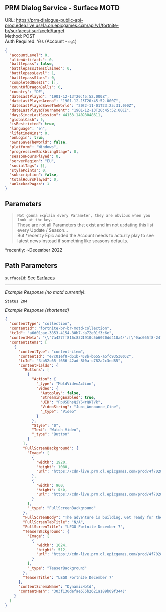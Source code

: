 ## PRM Dialog Service - Surface MOTD

URL: https://prm-dialogue-public-api-prod.edea.live.use1a.on.epicgames.com/api/v1/fortnite-br/surfaces/:surfaceId/target \
Method: POST \
Auth Required: Yes (Account - `eg1`)

```json
{
  "accountLevel": 0,
  "alienArtifacts": 0,
  "battlepass": false,
  "battlepassItemsClaimed": 0,
  "battlepassLevel": 1,
  "battlepassStars": 0,
  "completedQuests": [],
  "countOfDragonBalls": 0,
  "country": "DE",
  "dateLastPlayed": "1901-12-13T20:45:52.000Z",
  "dateLastPlayedArena": "1901-12-13T20:45:52.000Z",
  "dateLastPlayedSaveTheWorld": "2022-11-01T23:25:31.000Z",
  "dateLastPlayedTournament": "1901-12-13T20:45:52.000Z",
  "daysSinceLastSession": 44153.14098048611,
  "globalCash": 0,
  "isRestricted": true,
  "language": "en",
  "lifetimeWins": 0,
  "onLogin": true,
  "ownsSaveTheWorld": false,
  "platform": "Windows",
  "progressiveBackblingStage": 0,
  "seasonHoursPlayed": 0,
  "serverRegion": "EU",
  "socialTags": [],
  "stylePoints": 0,
  "subscription": false,
  "totalHoursPlayed": 0,
  "unlockedPages": 1
}
```

## Parameters

> `Not gonna explain every Parameter, they are obvious when you look at the key.` <br/>
> Those are not all Parameters that exist and im not updating this list every Update / Season... <br/>
> But \*recently Epic added the Account needs to actually play to see latest news instead if something like seasons defaults.

\*recently: ~December 2022

## Path Parameters

`surfaceId`: See [Surfaces](./README.md#surfaces)

---

_Example Response (no motd currently)_:

`Status 204`

_Example Response (shortened)_

```json
{
  "contentType": "collection",
  "contentId": "fortnite-br-br-motd-collection",
  "tcId": "a6d01bae-3853-4154-80b7-da72e01f3c6e",
  "contentMeta": "{\"7a427ff816c8321910c5b6020dd410a4\":[\"0ac665f8-24f4-4ddf-85a4-8557293aba53\"],\"303f130defae555b2621a189b09f3441\":[\"e7c01ef8-d51b-438b-b655-a5fc93530662\"],\"5532ab90cff25c1f66ca1f605cb97d11\":[\"f78c8632-0b86-4698-b204-1bac475c2c6e\"],\"03d5ea4cdbe83ece0fb9255a545fc00f\":[\"f55366b6-fd78-4b06-9ba1-0f8312453f3f\"],\"2d597ddb9dcb097166feebdf2c525bba\":[\"a8ab427d-94c9-4bfc-b06c-24d1d5bb217b\"]}",
  "contentItems": [
    {
      "contentType": "content-item",
      "contentId": "e7c01ef8-d51b-438b-b655-a5fc93530662",
      "tcId": "3db52c65-f656-42ad-8f0a-c782a2c3ed85",
      "contentFields": {
        "Buttons": [
          {
            "Action": {
              "_type": "MotdVideoAction",
              "video": {
                "Autoplay": false,
                "StreamingEnabled": true,
                "UID": "PpUSDhsQiYSNrQKlVk",
                "VideoString": "Juno_Announce_Cine",
                "_type": "Video"
              }
            },
            "Style": "0",
            "Text": "Watch Video",
            "_type": "Button"
          }
        ],
        "FullScreenBackground": {
          "Image": [
            {
              "width": 1920,
              "height": 1080,
              "url": "https://cdn-live.prm.ol.epicgames.com/prod/4f702810c2fc2d89cfcd5516c563a74acb0c9d41e4c228c59d8015eca61c49b3d764889158fd05f7b29fe7e7718f7051-213c730c-5de8-4d4b-bf28-c36cf6bd3f92.jpeg?width=1920"
            },
            {
              "width": 960,
              "height": 540,
              "url": "https://cdn-live.prm.ol.epicgames.com/prod/4f702810c2fc2d89cfcd5516c563a74acb0c9d41e4c228c59d8015eca61c49b3d764889158fd05f7b29fe7e7718f7051-213c730c-5de8-4d4b-bf28-c36cf6bd3f92.jpeg?width=960"
            }
          ],
          "_type": "FullScreenBackground"
        },
        "FullScreenBody": "The adventure is building. Get ready for the vast, open worlds of LEGO Fortnite - a new survival crafting game launching on December 7!",
        "FullScreenTabTitle": "N/A",
        "FullScreenTitle": "LEGO Fortnite December 7",
        "TeaserBackground": {
          "Image": [
            {
              "width": 1024,
              "height": 512,
              "url": "https://cdn-live.prm.ol.epicgames.com/prod/4f702810c2fc2d89cfcd5516c563a74a04c5d031ce7e06cf44e8ca85986731643e262407c3d9056ef4c6f7070b15049a-6d29328f-e8af-439c-851e-5756a5e5276d.jpeg?width=1024"
            }
          ],
          "_type": "TeaserBackground"
        },
        "TeaserTitle": "LEGO Fortnite December 7"
      },
      "contentSchemaName": "DynamicMotd",
      "contentHash": "303f130defae555b2621a189b09f3441"
    }
  ]
}
```
